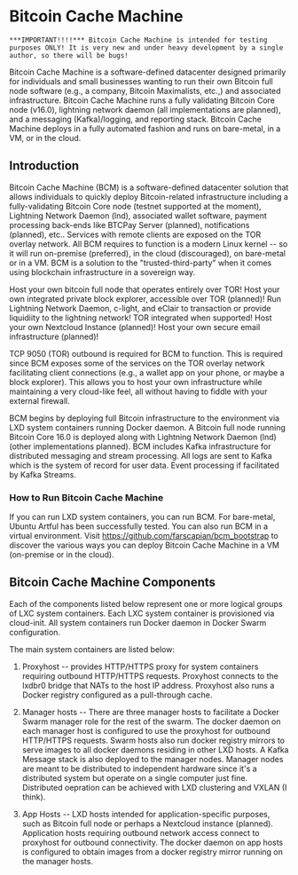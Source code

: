 # Bitcoin Cache Machine

```
***IMPORTANT!!!!*** Bitcoin Cache Machine is intended for testing purposes ONLY! It is very new and under heavy development by a single author, so there will be bugs!
```

Bitcoin Cache Machine is a software-defined datacenter designed primarily for individuals and small businesses wanting to run their own Bitcoin full node software (e.g., a company, Bitcoin Maximalists, etc.,) and associated infrastructure. Bitcoin Cache Machine runs a fully validating Bitcoin Core node (v16.0), lightning network daemon (all implementations are planned), and a messaging (Kafka)/logging, and reporting stack. Bitcoin Cache Machine deploys in a fully automated fashion and runs on bare-metal, in a VM, or in the cloud.

## Introduction

Bitcoin Cache Machine (BCM) is a software-defined datacenter solution that allows individuals to quickly deploy Bitcoin-related infrastructure including a fully-validating Bitcoin Core node (testnet supported at the moment), Lightning Network Daemon (lnd), associated wallet software, payment processing back-ends like BTCPay Server (planned), notifications (planned), etc.. Services with remote clients are exposed on the TOR overlay network. All BCM requires to function is a modern Linux kernel -- so it will run on-premise (preferred), in the cloud (discouraged), on bare-metal or in a VM. BCM is a solution to the "trusted-third-party" when it comes using blockchain infrastructure in a sovereign way. 

Host your own bitcoin full node that operates entirely over TOR!
Host your own integrated private block explorer, accessible over TOR (planned)!
Run Lightning Network Daemon, c-light, and eClair to transaction or provide liquidiity to the lightning network!  TOR integrated when supported!
Host your own Nextcloud Instance (planned)!
Host your own secure email infrastructure (planned)!

TCP 9050 (TOR) outbound is required for BCM to function. This is required since BCM exposes some of the services on the TOR overlay network facilitating client connections (e.g., a wallet app on your phone, or maybe a block explorer). This allows you to host your own infrastructure while maintaining a very cloud-like feel, all without having to fiddle with your external firewall.

BCM begins by deploying full Bitcoin infrastructure to the environment via LXD system containers running Docker daemon. A Bitcoin full node running Bitcoin Core 16.0 is deployed along with Lightning Network Daemon (lnd) (other implementations planned). BCM includes Kafka infrastructure for distributed messaging and stream processing. All logs are sent to Kafka which is the system of record for user data. Event processing if facilitated by Kafka Streams.

### How to Run Bitcoin Cache Machine

If you can run LXD system containers, you can run BCM. For bare-metal, Ubuntu Artful has been successfully tested. You can also run BCM in a virtual environment. Visit https://github.com/farscapian/bcm_bootstrap to discover the various ways you can deploy Bitcoin Cache Machine in a VM (on-premise or in the cloud).

## Bitcoin Cache Machine Components

Each of the components listed below represent one or more logical groups of LXC system containers. Each LXC system container is provisioned via cloud-init. All system containers run Docker daemon in Docker Swarm configuration.

The main system containers are listed below:

1. Proxyhost -- provides HTTP/HTTPS proxy for system containers requiring outbound HTTP/HTTPS requests. Proxyhost connects to the lxdbr0 bridge that NATs to the host IP address. Proxyhost also runs a Docker registry configured as a pull-through cache.

2. Manager hosts -- There are three manager hosts to facilitate a Docker Swarm manager role for the rest of the swarm. The docker daemon on each manager host is configured to use the proxyhost for outbound HTTP/HTTPS requests. Swarm hosts also run docker registry mirrors to serve images to all docker daemons residing in other LXD hosts. A Kafka Message stack is also deployed to the manager nodes. Manager nodes are meant to be distributed to independent hardware since it's a distributed system but operate on a single computer just fine. Distributed oepration can be achieved with LXD clustering and VXLAN (I think).

3. App Hosts -- LXD hosts intended for application-specific purposes, such as Bitcoin full node or perhaps a Nextcloud instance (planned).  Application hosts requiring outbound network access connect to proxyhost for outbound connectivity. The docker daemon on app hosts is configured to obtain images from a docker registry mirror running on the manager hosts.
